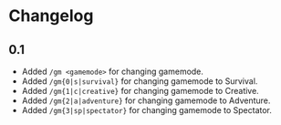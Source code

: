 # Changelog

## 0.1
- Added `/gm <gamemode>` for changing gamemode.
- Added `/gm{0|s|survival}` for changing gamemode to Survival.
- Added `/gm{1|c|creative}` for changing gamemode to Creative.
- Added `/gm{2|a|adventure}` for changing gamemode to Adventure.
- Added `/gm{3|sp|spectator}` for changing gamemode to Spectator.

